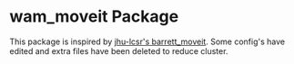 # wam_moveit Package

This package is inspired by [jhu-lcsr's barrett_moveit](https://github.com/jhu-lcsr/barrett_moveit). Some config's have edited and extra files have been deleted to reduce cluster.
